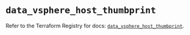 # `data_vsphere_host_thumbprint`

Refer to the Terraform Registry for docs: [`data_vsphere_host_thumbprint`](https://registry.terraform.io/providers/vmware/vsphere/2.14.1/docs/data-sources/host_thumbprint).

